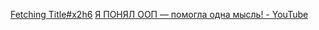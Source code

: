 [Fetching Title#x2h6](https://youtu.be/fhqjDJ86LVY?si=DefDX0ZOpp6he69l)
[Я ПОНЯЛ ООП — помогла одна мысль! - YouTube](https://youtu.be/fhqjDJ86LVY?si=7Ci5W_C6fI5itmvE)
